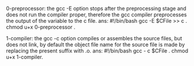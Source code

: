0-preprocessor: the gcc -E option stops after the preprocessing stage and does not run the compiler proper, therefore the gcc compiler preprocesses the output of the variable to the c file.
ans: 
#!/bin/bash
gcc -E $CFile >> c .
chmod u+x 0-preprocessor .

1-compiler: the gcc -c option compiles or assembles the source files, but does not link, by default the object file name for the source file is made by replacing the present suffix with .o.
ans:
#!/bin/bash
gcc - c $CFile .
chmod u+x 1-compiler.

